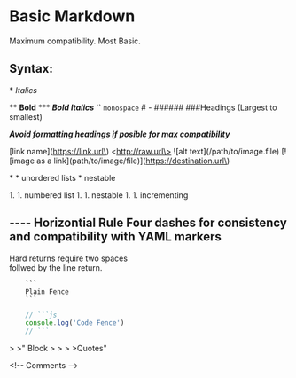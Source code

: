 # Basic Markdown

Maximum compatibility. Most Basic.

## Syntax:

\* *Italics*  

\*\* **Bold**
\*\*\* ***Bold Italics***
`` `monospace`
\# - \#\#\#\#\#\# ###Headings (Largest to smallest)

***Avoid formatting headings if posible for max compatibility***

\[link name\]\(https://link.url\)
\<http://raw.url\>
!\[alt text\]\(/path/to/image.file\)
\[!\[image as a link\]\(path/to/image/file\)\]\(https://destination.url\)

\* * unordered lists
        * nestable

1\. 1. numbered list
        1\. 1. nestable
        1\. 1. incrementing

\-\-\-\- Horizontial Rule
Four dashes for consistency and compatibility with YAML markers
----

Hard returns require two spaces  
follwed by the line return.

```
    ```
    Plain Fence
    ```
```

```js
    // ```js
    console.log('Code Fence')
    // ```
```

\> >" Block
\> >
\> >Quotes"

\<\!\-\- Comments \-\-\>




